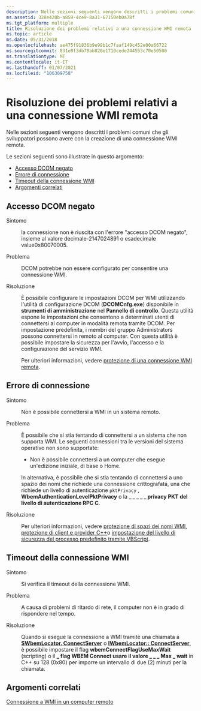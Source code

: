 ```yaml
---
description: Nelle sezioni seguenti vengono descritti i problemi comuni che gli sviluppatori possono avere con la creazione di una connessione WMI remota.
ms.assetid: 328e420b-a859-4ce9-8a31-67150eb0a78f
ms.tgt_platform: multiple
title: Risoluzione dei problemi relativi a una connessione WMI remota
ms.topic: article
ms.date: 05/31/2018
ms.openlocfilehash: ae475f91836b9e99b1c7faaf149c452e00a66722
ms.sourcegitcommit: 831e8f3db78ab820e1710cede244553c70e50500
ms.translationtype: MT
ms.contentlocale: it-IT
ms.lasthandoff: 01/07/2021
ms.locfileid: "106309758"
---
```

# <a name="troubleshooting-a-remote-wmi-connection"></a>Risoluzione dei problemi relativi a una connessione WMI remota

Nelle sezioni seguenti vengono descritti i problemi comuni che gli sviluppatori possono avere con la creazione di una connessione WMI remota.

Le sezioni seguenti sono illustrate in questo argomento:

-   [Accesso DCOM negato](#dcom-access-denied)
-   [Errore di connessione](#failure-to-connect)
-   [Timeout della connessione WMI](#wmi-connection-timed-out)
-   [Argomenti correlati](#related-topics)

## <a name="dcom-access-denied"></a>Accesso DCOM negato

<dl> <dt>

<span id="Symptom"></span><span id="symptom"></span><span id="SYMPTOM"></span>Sintomo
</dt> <dd>

la connessione non è riuscita con l'errore "accesso DCOM negato", insieme al valore decimale-2147024891 o esadecimale value0x80070005.

</dd> <dt>

<span id="Issue"></span><span id="issue"></span><span id="ISSUE"></span>Problema
</dt> <dd>

DCOM potrebbe non essere configurato per consentire una connessione WMI.

</dd> <dt>

<span id="Resolution"></span><span id="resolution"></span><span id="RESOLUTION"></span>Risoluzione
</dt> <dd>

È possibile configurare le impostazioni DCOM per WMI utilizzando l'utilità di configurazione DCOM (**DCOMCnfg.exe**) disponibile in **strumenti di amministrazione** nel **Pannello di controllo**. Questa utilità espone le impostazioni che consentono a determinati utenti di connettersi al computer in modalità remota tramite DCOM. Per impostazione predefinita, i membri del gruppo Administrators possono connettersi in remoto al computer. Con questa utilità è possibile impostare la sicurezza per l'avvio, l'accesso e la configurazione del servizio WMI.

Per ulteriori informazioni, vedere [protezione di una connessione WMI remota](securing-a-remote-wmi-connection.md).

</dd> </dl>

## <a name="failure-to-connect"></a>Errore di connessione

<dl> <dt>

<span id="Symptom"></span><span id="symptom"></span><span id="SYMPTOM"></span>Sintomo
</dt> <dd>

Non è possibile connettersi a WMI in un sistema remoto.

</dd> <dt>

<span id="Issue"></span><span id="issue"></span><span id="ISSUE"></span>Problema
</dt> <dd>

È possibile che si stia tentando di connettersi a un sistema che non supporta WMI. Le seguenti connessioni tra le versioni del sistema operativo non sono supportate:

-   Non è possibile connettersi a un computer che esegue un'edizione iniziale, di base o Home.

In alternativa, è possibile che si stia tentando di connettersi a uno spazio dei nomi che richiede una connessione crittografata, una che richiede un livello di autenticazione `pktPrivacy` , **WbemAuthenticationLevelPktPrivacy** o la **\_ \_ \_ \_ \_ privacy PKT del livello di autenticazione RPC C**.

</dd> <dt>

<span id="Resolution"></span><span id="resolution"></span><span id="RESOLUTION"></span>Risoluzione
</dt> <dd>

Per ulteriori informazioni, vedere [protezione di spazi dei nomi WMI](securing-wmi-namespaces.md), [protezione di client e provider C++](securing-c---clients-and-providers.md)o [impostazione del livello di sicurezza del processo predefinito tramite VBScript](setting-the-default-process-security-level-using-vbscript.md).

</dd> </dl>

## <a name="wmi-connection-timed-out"></a>Timeout della connessione WMI

<dl> <dt>

<span id="Symptom"></span><span id="symptom"></span><span id="SYMPTOM"></span>Sintomo
</dt> <dd>

Si verifica il timeout della connessione WMI.

</dd> <dt>

<span id="Issue"></span><span id="issue"></span><span id="ISSUE"></span>Problema
</dt> <dd>

A causa di problemi di ritardo di rete, il computer non è in grado di rispondere nel tempo.

</dd> <dt>

<span id="Resolution"></span><span id="resolution"></span><span id="RESOLUTION"></span>Risoluzione
</dt> <dd>

Quando si esegue la connessione a WMI tramite una chiamata a [**SWbemLocator. ConnectServer**](swbemlocator-connectserver.md) o [**IWbemLocator:: ConnectServer**](/windows/desktop/api/Wbemcli/nf-wbemcli-iwbemlocator-connectserver), è possibile impostare il flag **wbemConnectFlagUseMaxWait** (scripting) o il **\_ flag WBEM Connect usare il valore \_ \_ \_ Max \_ wait** in C++ su 128 (0x80) per imporre un intervallo di due (2) minuti per la chiamata.

</dd> </dl>

## <a name="related-topics"></a>Argomenti correlati

<dl> <dt>

[Connessione a WMI in un computer remoto](connecting-to-wmi-on-a-remote-computer.md)
</dt> </dl>

 

 



